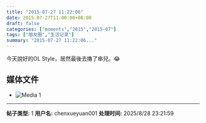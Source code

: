 ```yaml
---
title: "2015-07-27 11:22:06"
date: 2015-07-27T11:00:00+08:00
draft: false
categories: ["moments","2015","2015-07"]
tags: ["朋友圈","生活记录"]
summary: "2015-07-27 11:22:06..."
---
```


今天說好的OL Style，居然最後去擼了串兒。😂

## 媒体文件

- ![Media 1](/Moments/photos/2015-07-27/201507271122060.jpg)

---

**帖子类型:** 1
**用户名:** chenxueyuan001
**处理时间:** 2025/8/28 23:21:59
